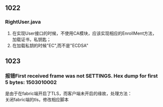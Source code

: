 ## 1022
### RightUser.java
1. 在实现User接口的时候，不使用CA模块，应该实现相应的EnrollMent方法，加载证书，私钥匙；  
2. 在加载私钥的时候"EC",而不是"ECDSA"

## 1023
### 报错First received frame was not SETTINGS. Hex dump for first 5 bytes: 1503010002
是由于在fabric端开启了TLS，而客户端未开启的缘故，处理方法：  
关闭fabric端的tls，修改相应脚本